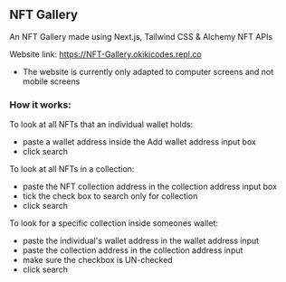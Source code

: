 ## NFT Gallery

An NFT Gallery made using Next.js, Tailwind CSS & Alchemy NFT APIs

Website link: https://NFT-Gallery.okikicodes.repl.co 
- The website is currently only adapted to computer screens and not mobile screens

### How it works:

To look at all NFTs that an individual wallet holds:

- paste a wallet address inside the Add wallet address input box
- click search

To look at all NFTs in a collection:

- paste the NFT collection address in the collection address input box
- tick the check box to search only for collection
- click search

To look for a specific collection inside someones wallet:

- paste the individual's wallet address in the wallet address input
- paste the collection address in the collection address input
- make sure the checkbox is UN-checked
- click search
